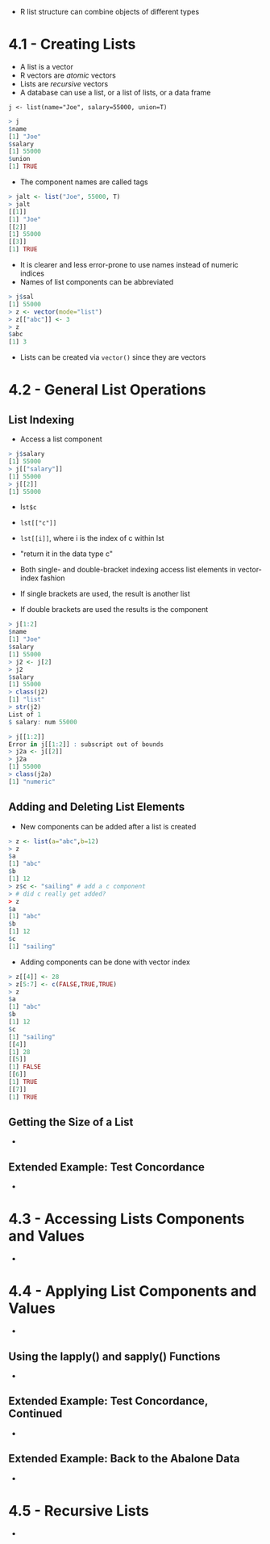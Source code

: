 - R list structure can combine objects of different types

# 4.1 - Creating Lists

- A list is a vector
- R vectors are _atomic_ vectors
- Lists are _recursive_ vectors
- A database can use a list, or a list of lists, or a data frame

`j <- list(name="Joe", salary=55000, union=T)`

```R
> j
$name
[1] "Joe"
$salary
[1] 55000
$union
[1] TRUE
```


- The component names are called tags

```R
> jalt <- list("Joe", 55000, T)
> jalt
[[1]]
[1] "Joe"
[[2]]
[1] 55000
[[3]]
[1] TRUE
```


- It is clearer and less error-prone to use names instead of numeric indices
- Names of list components can be abbreviated

```R
> j$sal
[1] 55000
> z <- vector(mode="list")
> z[["abc"]] <- 3
> z
$abc
[1] 3
```

- Lists can be created via `vector()` since they are vectors

# 4.2 - General List Operations

## List Indexing

- Access a list component

```R
> j$salary
[1] 55000
> j[["salary"]]
[1] 55000
> j[[2]]
[1] 55000
```

- l`st$c`
- `lst[["c"]]`
- `lst[[i]]`, where i is the index of c within lst

- "return it in the data type c"
- Both single- and double-bracket indexing access list elements in vector-index fashion
- If single brackets are used, the result is another list
- If double brackets are used the results is the component

```R
> j[1:2]
$name
[1] "Joe"
$salary
[1] 55000
> j2 <- j[2]
> j2
$salary
[1] 55000
> class(j2)
[1] "list"
> str(j2)
List of 1
$ salary: num 55000
```

```R
> j[[1:2]]
Error in j[[1:2]] : subscript out of bounds
> j2a <- j[[2]]
> j2a
[1] 55000
> class(j2a)
[1] "numeric"
```

## Adding and Deleting List Elements

- New components can be added after a list is created

```R
> z <- list(a="abc",b=12)
> z
$a
[1] "abc"
$b
[1] 12
> z$c <- "sailing" # add a c component
> # did c really get added?
> z
$a
[1] "abc"
$b
[1] 12
$c
[1] "sailing"
```

- Adding components can be done with vector index

```R
> z[[4]] <- 28
> z[5:7] <- c(FALSE,TRUE,TRUE)
> z
$a
[1] "abc"
$b
[1] 12
$c
[1] "sailing"
[[4]]
[1] 28
[[5]]
[1] FALSE
[[6]]
[1] TRUE
[[7]]
[1] TRUE
```




## Getting the Size of a List

- 

## Extended Example: Test Concordance

- 


# 4.3 - Accessing Lists Components and Values

- 

# 4.4 - Applying List Components and Values

- 


## Using the lapply() and sapply() Functions

- 

## Extended Example: Test Concordance, Continued

- 

## Extended Example: Back to the Abalone Data

- 

# 4.5 - Recursive Lists

- 
